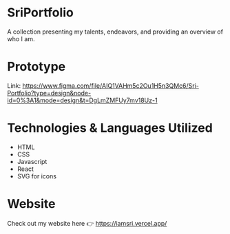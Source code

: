 # SriPortfolio

A collection presenting my talents, endeavors, and providing an overview of who I am.

# Prototype

Link: https://www.figma.com/file/AIQ1VAHm5c2Ou1H5n3QMc6/Sri-Portfolio?type=design&node-id=0%3A1&mode=design&t=DgLmZMFUy7mv18Uz-1

# Technologies & Languages Utilized

- HTML
- CSS
- Javascript
- React
- SVG for icons

# Website
Check out my website here 👉 https://iamsri.vercel.app/
